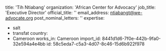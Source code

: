 title: 'Tih Ntiabang'
organization: 'African Center for Advocacy'
job_title: 'Executive Director'
official_title: ''
email_address: ntiabangt@we-advocate.org
post_nominal_letters: ''
expertise:
  - salt
  - transfat
country:
  - Cameroon
works_in: Cameroon
import_id: 8441d1d6-7f0e-442b-9fa0-32e594a4e4bb
id: 58c5eda7-c5a3-4d07-8c46-15d6b922f978
